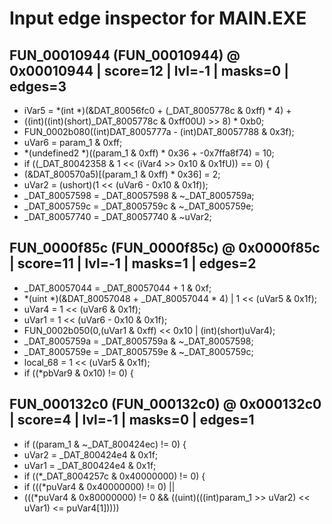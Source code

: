 # Input edge inspector for MAIN.EXE

## FUN_00010944 (FUN_00010944) @ 0x00010944 | score=12 | lvl=-1 | masks=0 | edges=3

- iVar5 = *(int *)(&DAT_80056fc0 + (_DAT_8005778c & 0xff) * 4) +
- ((int)((int)(short)_DAT_8005778c & 0xff00U) >> 8) * 0xb0;
- FUN_0002b080((int)DAT_8005777a - (int)DAT_80057788 & 0x3f);
- uVar6 = param_1 & 0xff;
- *(undefined2 *)((param_1 & 0xff) * 0x36 + -0x7ffa8f74) = 10;
- if ((_DAT_80042358 & 1 << (iVar4 >> 0x10 & 0x1fU)) == 0) {
- (&DAT_800570a5)[(param_1 & 0xff) * 0x36] = 2;
- uVar2 = (ushort)(1 << (uVar6 - 0x10 & 0x1f));
- _DAT_80057598 = _DAT_80057598 & ~_DAT_8005759a;
- _DAT_8005759c = _DAT_8005759c & ~_DAT_8005759e;
- _DAT_80057740 = _DAT_80057740 & ~uVar2;

## FUN_0000f85c (FUN_0000f85c) @ 0x0000f85c | score=11 | lvl=-1 | masks=1 | edges=2

- _DAT_80057044 = _DAT_80057044 + 1 & 0xf;
- *(uint *)(&DAT_80057048 + _DAT_80057044 * 4) | 1 << (uVar5 & 0x1f);
- uVar4 = 1 << (uVar6 & 0x1f);
- uVar1 = 1 << (uVar6 - 0x10 & 0x1f);
- FUN_0002b050(0,(uVar1 & 0xff) << 0x10 | (int)(short)uVar4);
- _DAT_8005759a = _DAT_8005759a & ~_DAT_80057598;
- _DAT_8005759e = _DAT_8005759e & ~_DAT_8005759c;
- local_68 = 1 << (uVar5 & 0x1f);
- if ((*pbVar9 & 0x10) != 0) {

## FUN_000132c0 (FUN_000132c0) @ 0x000132c0 | score=4 | lvl=-1 | masks=0 | edges=1

- if ((param_1 & ~_DAT_800424ec) != 0) {
- uVar2 = _DAT_800424e4 & 0x1f;
- uVar1 = _DAT_800424e4 & 0x1f;
- if ((*_DAT_8004257c & 0x40000000) != 0) {
- if (((*puVar4 & 0x40000000) != 0) ||
- (((*puVar4 & 0x80000000) != 0 && ((uint)(((int)param_1 >> uVar2) << uVar1) <= puVar4[1]))))

